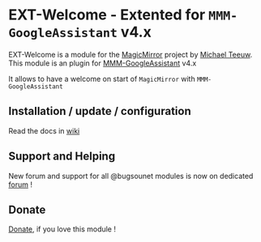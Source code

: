 # EXT-Welcome - Extented for `MMM-GoogleAssistant` v4.x

EXT-Welcome is a module for the [MagicMirror](https://github.com/MichMich/MagicMirror) project by [Michael Teeuw](https://github.com/MichMich).
This module is an plugin for [MMM-GoogleAssistant](https://wiki.bugsounet.fr/MMM-GoogleAssistant) v4.x

It allows to have a welcome on start of `MagicMirror` with `MMM-GoogleAssistant`

## Installation / update / configuration

Read the docs in [wiki](https://wiki.bugsounet.fr/EXT-Welcome)

## Support and Helping
New forum and support for all @bugsounet modules is now on dedicated [forum](https://forum.bugsounet.fr) !
 
## Donate
 [Donate](https://www.paypal.com/cgi-bin/webscr?cmd=_s-xclick&hosted_button_id=TTHRH94Y4KL36&source=url), if you love this module !
 

